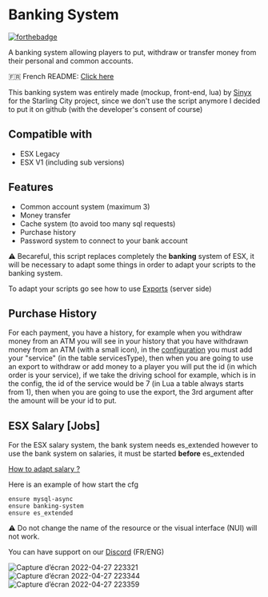 # Banking System

[![forthebadge](http://forthebadge.com/images/badges/built-with-love.svg)](http://forthebadge.com)

A banking system allowing players to put, withdraw or transfer money from their personal and common accounts.

🇫🇷 French README: <a href="https://github.com/idev-co/banking-system/tree/esx-french">Click here</a>

This banking system was entirely made (mockup, front-end, lua) by <a href="https://github.com/s1nyx">Sinyx</a> for the Starling City project, since we don't use the script anymore I decided to put it on github (with the developer's consent of course)

## Compatible with
 - ESX Legacy
 - ESX V1 (including sub versions)

## Features
- Common account system (maximum 3)
- Money transfer
- Cache system (to avoid too many sql requests)
- Purchase history
- Password system to connect to your bank account
 
 ⚠️ Becareful, this script replaces completely the **banking** system of ESX, it will be necessary to adapt some things in order to adapt your scripts to the banking system.
 
 To adapt your scripts go see how to use <a href="exports.md">Exports</a> (server side)

## Purchase History

For each payment, you have a history, for example when you withdraw money from an ATM you will see in your history that you have withdrawn money from an ATM (with a small icon), in the <a href="src/config.lua">configuration</a> you must add your "service" (in the table servicesType), then when you are going to use an export to withdraw or add money to a player you will put the id (in which order is your service), if we take the driving school for example, which is in the config, the id of the service would be 7 (in Lua a table always starts from 1), then when you are going to use the export, the 3rd argument after the amount will be your id to put.

## ESX Salary [Jobs]

For the ESX salary system, the bank system needs es_extended however to use the bank system on salaries, it must be started **before** es_extended

<a href="https://gist.github.com/TheSpaceGamerV2/05eab8f2f73844273973779720b4a814">How to adapt salary ?</a> 

Here is an example of how start the cfg
```
ensure mysql-async
ensure banking-system
ensure es_extended
```

⚠️ Do not change the name of the resource or the visual interface (NUI) will not work.

You can have support on our <a href="https://discord.gg/8ecXhFXqR4">Discord</a> (FR/ENG)

![Capture d’écran 2022-04-27 223321](https://user-images.githubusercontent.com/40030799/165626282-2604065e-e66d-4fbd-bdd3-f316ddd47549.png)
![Capture d’écran 2022-04-27 223344](https://user-images.githubusercontent.com/40030799/165626322-f46cef4f-05d6-4ca8-8583-96adbd92caf8.png)
![Capture d’écran 2022-04-27 223359](https://user-images.githubusercontent.com/40030799/165626342-fdf99314-50ae-4a44-a631-a3b2d880d9d1.png)
